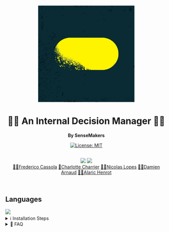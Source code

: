 <div align="center">
  <br>
  <img alt="makesense" src="./frontend/src/assets/Image makesense readme.jpg" width="300px">
  <h1>👨‍💻 An Internal Decision Manager 👨‍💻</h1>
  <strong>By SenseMakers</strong>
  
[![License: MIT](https://img.shields.io/badge/License-MIT-yellow.svg)](https://github.com/slinkity/slinkity/blob/main/LICENSE.md)
</div>
<br>
<div align="center">
<img src="https://img.shields.io/badge/HTML5-E34F26?style=for-the-badge&logo=html5&logoColor=white />

</div>
<div align="center">
  <img src="https://img.shields.io/badge/linkedin-%230077B5.svg?&style=for-the-badge&logo=linkedin&logoColor=white" />
  <div>
    <a href="https://www.linkedin.com/in/frederico-cassola-08b01a59/">🙋‍♂️Frederico Cassola</a>
    <a href="https://www.linkedin.com/in/charlotte-charrier-81b48215b/">🙋Charlotte Charrier</a>
    <a href="https://www.linkedin.com/in/nicolas-lopes-21441478/">🙋‍♂️Nicolas Lopes</a>
    <a href="https://www.linkedin.com/in/damarn/">🙋‍♂️Damien Arnaud</a>
    <a href="https://www.linkedin.com/in/alarichenrot/">🙋‍♂️Alaric Henrot</a>
  </div>
</div>
</br>
</br>

## Languages
  <img src="https://img.shields.io/badge/linkedin-%230077B5.svg?&style=for-the-badge&logo=linkedin&logoColor=white" />


<details>
  <summary>ℹ️ Installation Steps</summary>
  
### Project Initialization

- In VSCode, install plugins **Prettier - Code formatter** and **ESLint** and configure them
- Clone this repo, enter it
- If you are using `yarn` or `pnpm`, adapt the `config/cli` in `package.json`
- Run command `npm install`
- _NB: To launch the backend server, you'll need an environment file with database credentials. You'll find a template one in `backend/.env.sample`_

### Available Commands

- `migrate` : Run the database migration script
- `dev` : Starts both servers (frontend + backend) in one terminal
- `dev-front` : Starts the React frontend server
- `dev-back` : Starts the Express backend server
- `lint` : Runs validation tools, and refuses unclean code (will be executed on every _commit_)
- `fix` : Fixes linter errors (run it if `lint` growls on your code !)

### Login Data

- Role Admin and Expert:
  - Email: place.holder@placeholder.com
  - Password: test
    
- Role User:
  - Email: jean.mich@michel.com
  - Password: test
    
- Role User:
  - Email: Harry.Potter@poudlard.com
  - Password: test
    
- Role User Expert:
  - Email: lorem@ipsum.com
  - Password: test
    
</details>

<details>
  <summary>🧐 FAQ</summary>

### Tools

- _Concurrently_ : Allows for several commands to run concurrently in the same CLI
- _Husky_ : Allows to execute specific commands that trigger on _git_ events
- _Vite_ : Alternative to _Create-React-App_, packaging less tools for a more fluid experience
- _ESLint_ : "Quality of code" tool, ensures chosen rules will be enforced
- _Prettier_ : "Quality of code" tool as well, focuses on the styleguide
- _ Airbnb Standard_ : One of the most known "standards", even though it's not officially linked to ES/JS
- _Nodemon_ : Allows to restart the server everytime a .js file is udated

</details>

